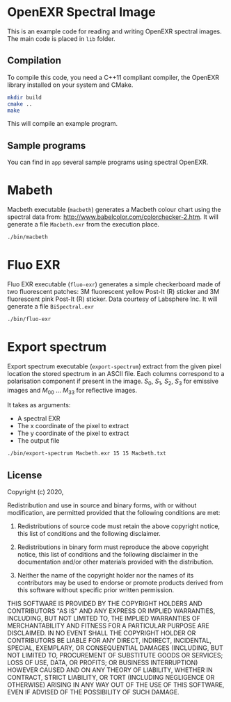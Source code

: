 # OpenEXR Spectral Image
This is an example code for reading and writing OpenEXR spectral images. The main code is placed in `lib` folder.

## Compilation
To compile this code, you need a C++11 compliant compiler, the OpenEXR library installed on your system and CMake.

```bash
mkdir build
cmake ..
make
```

This will compile an example program.

## Sample programs
You can find in `app` several sample programs using spectral OpenEXR.

# Mabeth
Macbeth executable (`macbeth`) generates a Macbeth colour chart using the spectral data from: http://www.babelcolor.com/colorchecker-2.htm. It will generate a file `Macbeth.exr` from the execution place.

```bash
./bin/macbeth
```

# Fluo EXR
Fluo EXR executable (`fluo-exr`) generates a simple checkerboard made of two fluorescent patches: 3M fluorescent yellow Post-It (R) sticker and 3M fluorescent pink Post-It (R) sticker. Data courtesy of Labsphere Inc. It will generate a file `BiSpectral.exr`

```bash
./bin/fluo-exr
```

# Export spectrum
Export spectrum executable (`export-spectrum`) extract from the given pixel location the stored spectrum in an ASCII file. Each columns correspond to a polarisation component if present in the image. $S_0$, $S_1$, $S_2$, $S_3$ for emissive images and $M_{00}$ ... $M_{33}$ for reflective images.

It takes as arguments:
- A spectral EXR
- The x coordinate of the pixel to extract
- The y coordinate of the pixel to extract
- The output file

```bash
./bin/export-spectrum Macbeth.exr 15 15 Macbeth.txt
```

## License
Copyright (c) 2020, <Authors>

Redistribution and use in source and binary forms, with or without modification, are permitted provided that the following conditions are met:

1. Redistributions of source code must retain the above copyright notice, this list of conditions and the following disclaimer.

2. Redistributions in binary form must reproduce the above copyright notice, this list of conditions and the following disclaimer in the documentation and/or other materials provided with the distribution.

3. Neither the name of the copyright holder nor the names of its contributors may be used to endorse or promote products derived from this software without specific prior written permission.

THIS SOFTWARE IS PROVIDED BY THE COPYRIGHT HOLDERS AND CONTRIBUTORS "AS IS" AND ANY EXPRESS OR IMPLIED WARRANTIES, INCLUDING, BUT NOT LIMITED TO, THE IMPLIED WARRANTIES OF MERCHANTABILITY AND FITNESS FOR A PARTICULAR PURPOSE ARE DISCLAIMED. IN NO EVENT SHALL THE COPYRIGHT HOLDER OR CONTRIBUTORS BE LIABLE FOR ANY DIRECT, INDIRECT, INCIDENTAL, SPECIAL, EXEMPLARY, OR CONSEQUENTIAL DAMAGES (INCLUDING, BUT NOT LIMITED TO, PROCUREMENT OF SUBSTITUTE GOODS OR SERVICES; LOSS OF USE, DATA, OR PROFITS; OR BUSINESS INTERRUPTION) HOWEVER CAUSED AND ON ANY THEORY OF LIABILITY, WHETHER IN CONTRACT, STRICT LIABILITY, OR TORT (INCLUDING NEGLIGENCE OR OTHERWISE) ARISING IN ANY WAY OUT OF THE USE OF THIS SOFTWARE, EVEN IF ADVISED OF THE POSSIBILITY OF SUCH DAMAGE.
